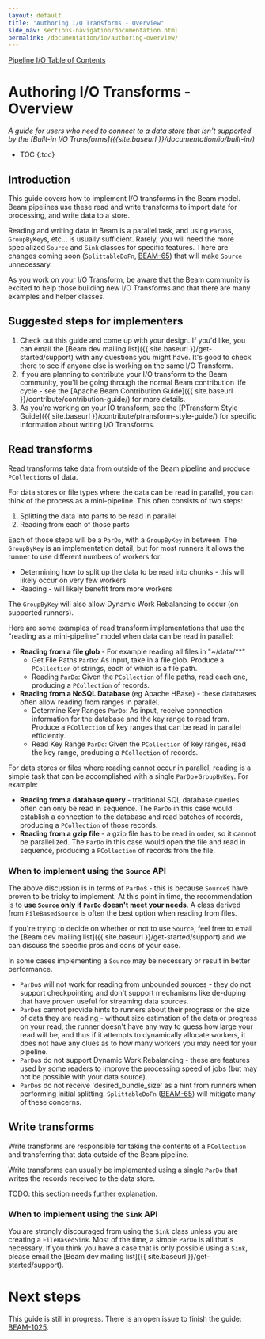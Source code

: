 ```yaml
---
layout: default
title: "Authoring I/O Transforms - Overview"
side_nav: sections-navigation/documentation.html
permalink: /documentation/io/authoring-overview/
---
```


[Pipeline I/O Table of Contents]({{site.baseurl}}/documentation/io/io-toc/)

# Authoring I/O Transforms - Overview

_A guide for users who need to connect to a data store that isn't supported by the [Built-in I/O Transforms]({{site.baseurl }}/documentation/io/built-in/)_


* TOC
{:toc}

## Introduction
This guide covers how to implement I/O transforms in the Beam model. Beam pipelines use these read and write transforms to import data for processing, and write data to a store.

Reading and writing data in Beam is a parallel task, and using `ParDo`s, `GroupByKey`s, etc... is usually sufficient. Rarely, you will need the more specialized `Source` and `Sink` classes for specific features. There are changes coming soon (`SplittableDoFn`, [BEAM-65](https://issues.apache.org/jira/browse/BEAM-65)) that will make `Source` unnecessary.

As you work on your I/O Transform, be aware that the Beam community is excited to help those building new I/O Transforms and that there are many examples and helper classes.


## Suggested steps for implementers
1. Check out this guide and come up with your design. If you'd like, you can email the [Beam dev mailing list]({{ site.baseurl }}/get-started/support) with any questions you might have. It's good to check there to see if anyone else is working on the same I/O Transform.
2. If you are planning to contribute your I/O transform to the Beam community, you'll be going through the normal Beam contribution life cycle - see the [Apache Beam Contribution Guide]({{ site.baseurl }}/contribute/contribution-guide/) for more details.
3. As you're working on your IO transform, see the [PTransform Style Guide]({{ site.baseurl }}/contribute/ptransform-style-guide/) for specific information about writing I/O Transforms.


## Read transforms
Read transforms take data from outside of the Beam pipeline and produce `PCollection`s of data.

For data stores or file types where the data can be read in parallel, you can think of the process as a mini-pipeline. This often consists of two steps:
1. Splitting the data into parts to be read in parallel
2. Reading from each of those parts

Each of those steps will be a `ParDo`, with a `GroupByKey` in between. The `GroupByKey` is an implementation detail, but for most runners it allows the runner to use different numbers of workers for:
* Determining how to split up the data to be read into chunks - this will likely occur on very few workers
* Reading - will likely benefit from more workers

The `GroupByKey` will also allow Dynamic Work Rebalancing to occur (on supported runners).

Here are some examples of read transform implementations that use the "reading as a mini-pipeline" model when data can be read in parallel:
* **Reading from a file glob** - For example reading all files in "~/data/**"
  * Get File Paths `ParDo`: As input, take in a file glob. Produce a `PCollection` of strings, each of which is a file path.
  * Reading `ParDo`: Given the `PCollection` of file paths, read each one, producing a `PCollection` of records.
* **Reading from a NoSQL Database** (eg Apache HBase) - these databases often allow reading from ranges in parallel.
  * Determine Key Ranges `ParDo`: As input, receive connection information for the database and the key range to read from. Produce a `PCollection` of key ranges that can be read in parallel efficiently.
  * Read Key Range `ParDo`: Given the `PCollection` of key ranges, read the key range, producing a `PCollection` of records.

For data stores or files where reading cannot occur in parallel, reading is a simple task that can be accomplished with a single `ParDo`+`GroupByKey`. For example:
* **Reading from a database query** - traditional SQL database queries often can only be read in sequence. The `ParDo` in this case would establish a connection to the database and read batches of records, producing a `PCollection` of those records.
* **Reading from a gzip file** - a gzip file has to be read in order, so it cannot be parallelized. The `ParDo` in this case would open the file and read in sequence, producing a `PCollection` of records from the file.


### When to implement using the `Source` API
The above discussion is in terms of `ParDo`s - this is because `Source`s have proven to be tricky to implement. At this point in time, the recommendation is to **use  `Source` only if `ParDo` doesn't meet your needs**. A class derived from `FileBasedSource` is often the best option when reading from files.

 If you're trying to decide on whether or not to use `Source`, feel free to email the [Beam dev mailing list]({{ site.baseurl }}/get-started/support) and we can discuss the specific pros and cons of your case.

In some cases implementing a `Source` may be necessary or result in better performance.
* `ParDo`s will not work for reading from unbounded sources - they do not support checkpointing and don't support mechanisms like de-duping that have proven useful for streaming data sources.
* `ParDo`s cannot provide hints to runners about their progress or the size of data they are reading -  without size estimation of the data or progress on your read, the runner doesn't have any way to guess how large your read will be, and thus if it attempts to dynamically allocate workers, it does not have any clues as to how many workers you may need for your pipeline.
* `ParDo`s do not support Dynamic Work Rebalancing - these are features used by some readers to improve the processing speed of jobs (but may not be possible with your data source).
* `ParDo`s do not receive 'desired_bundle_size' as a hint from runners when performing initial splitting.
`SplittableDoFn` ([BEAM-65](https://issues.apache.org/jira/browse/BEAM-65)) will mitigate many of these concerns.


## Write transforms
Write transforms are responsible for taking the contents of a `PCollection` and transferring that data outside of the Beam pipeline.

Write transforms can usually be implemented using a single `ParDo` that writes the records received to the data store.

TODO: this section needs further explanation.

### When to implement using the `Sink` API
You are strongly discouraged from using the `Sink` class unless you are creating a `FileBasedSink`. Most of the time, a simple `ParDo` is all that's necessary. If you think you have a case that is only possible using a `Sink`, please email the [Beam dev mailing list]({{ site.baseurl }}/get-started/support).

# Next steps

This guide is still in progress. There is an open issue to finish the guide: [BEAM-1025](https://issues.apache.org/jira/browse/BEAM-1025).

<!-- TODO: commented out until this content is ready.
For more details on actual implementation, continue with one of the the language specific guides:

* [Authoring I/O Transforms - Python]({{site.baseurl }}/documentation/io/authoring-python/)
* [Authoring I/O Transforms - Java]({{site.baseurl }}/documentation/io/authoring-java/)
-->
